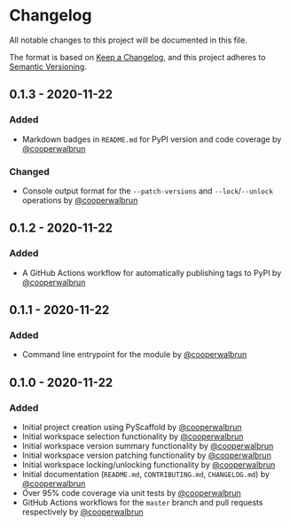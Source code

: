 # Changelog

All notable changes to this project will be documented in this file.

The format is based on [Keep a Changelog](https://keepachangelog.com/en/1.0.0/),
and this project adheres to [Semantic Versioning](https://semver.org/spec/v2.0.0.html).

## 0.1.3 - 2020-11-22

### Added

* Markdown badges in `README.md` for PyPI version and code coverage by [@cooperwalbrun](https://github.com/cooperwalbrun)

### Changed

* Console output format for the `--patch-versions` and `--lock`/`--unlock` operations by [@cooperwalbrun](https://github.com/cooperwalbrun)

## 0.1.2 - 2020-11-22

### Added

* A GitHub Actions workflow for automatically publishing tags to PyPI by [@cooperwalbrun](https://github.com/cooperwalbrun)

## 0.1.1 - 2020-11-22

### Added

* Command line entrypoint for the module by [@cooperwalbrun](https://github.com/cooperwalbrun)

## 0.1.0 - 2020-11-22

### Added

* Initial project creation using PyScaffold by [@cooperwalbrun](https://github.com/cooperwalbrun)
* Initial workspace selection functionality by [@cooperwalbrun](https://github.com/cooperwalbrun)
* Initial workspace version summary functionality by [@cooperwalbrun](https://github.com/cooperwalbrun)
* Initial workspace version patching functionality by [@cooperwalbrun](https://github.com/cooperwalbrun)
* Initial workspace locking/unlocking functionality by [@cooperwalbrun](https://github.com/cooperwalbrun)
* Initial documentation (`README.md`, `CONTRIBUTING.md`, `CHANGELOG.md`) by [@cooperwalbrun](https://github.com/cooperwalbrun)
* Over 95% code coverage via unit tests by [@cooperwalbrun](https://github.com/cooperwalbrun)
* GitHub Actions workflows for the `master` branch and pull requests respectively by [@cooperwalbrun](https://github.com/cooperwalbrun)


